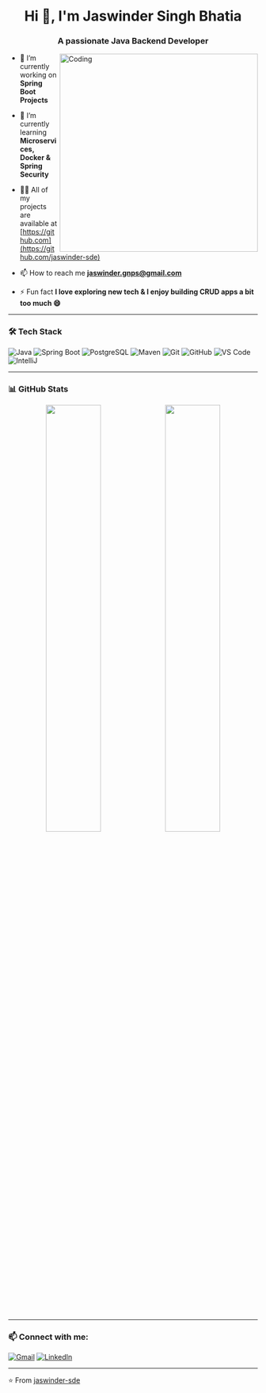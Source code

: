 <h1 align="center">Hi 👋, I'm Jaswinder Singh Bhatia</h1>
<h3 align="center">A passionate Java Backend Developer</h3>

<img align="right" alt="Coding" width="400" src="https://cdn.dribbble.com/users/1059583/screenshots/4171367/media/5c826b5d6f16761b5e5e89e315d8f0c4.gif" />

- 🔭 I’m currently working on **Spring Boot Projects**

- 🌱 I’m currently learning **Microservices, Docker & Spring Security**

- 👨‍💻 All of my projects are available at [https://github.com](https://github.com/jaswinder-sde)

- 📫 How to reach me **jaswinder.gnps@gmail.com**

- ⚡ Fun fact **I love exploring new tech & I enjoy building CRUD apps a bit too much 😄**

---

### 🛠️ Tech Stack
![Java](https://img.shields.io/badge/-Java-007396?style=flat-square&logo=java)
![Spring Boot](https://img.shields.io/badge/-Spring%20Boot-6DB33F?style=flat-square&logo=spring-boot)
![PostgreSQL](https://img.shields.io/badge/-PostgreSQL-4169E1?style=flat-square&logo=postgresql)
![Maven](https://img.shields.io/badge/-Maven-C71A36?style=flat-square&logo=apache-maven)
![Git](https://img.shields.io/badge/-Git-F05032?style=flat-square&logo=git)
![GitHub](https://img.shields.io/badge/-GitHub-181717?style=flat-square&logo=github)
![VS Code](https://img.shields.io/badge/-VS%20Code-007ACC?style=flat-square&logo=visual-studio-code)
![IntelliJ](https://img.shields.io/badge/-IntelliJ%20IDEA-000000?style=flat-square&logo=intellij-idea)

---

### 📊 GitHub Stats
<p align="center">
  <img src="https://github-readme-stats.vercel.app/api?username=rishignps&show_icons=true&theme=radical" width="47%" />
  <img src="https://github-readme-streak-stats.herokuapp.com/?user=rishignps&theme=radical" width="47%" />
</p>

---

### 📫 Connect with me:
[![Gmail](https://img.shields.io/badge/-Gmail-red?style=flat-square&logo=gmail&logoColor=white)](mailto:jaswinder.gnps@gmail.com)
[![LinkedIn](https://img.shields.io/badge/-LinkedIn-0077B5?style=flat-square&logo=Linkedin&logoColor=white)](https://www.linkedin.com/in/jaswinder-sde/)
<!-- add your actual LinkedIn link if available -->

---

⭐️ From [jaswinder-sde](https://github.com/jaswinder-sde)
